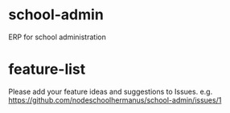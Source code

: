 # school-admin
ERP for school administration

# feature-list
Please add your feature ideas and suggestions to Issues.
e.g. https://github.com/nodeschoolhermanus/school-admin/issues/1
